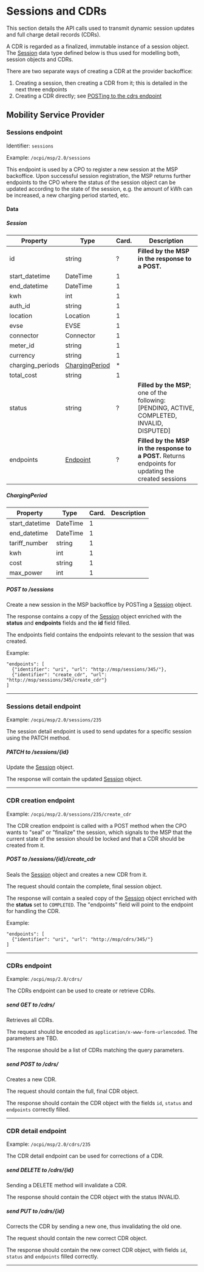 # Sessions and CDRs

This section details the API calls used to transmit dynamic session updates and full charge detail records (CDRs).

A CDR is regarded as a finalized, immutable instance of a session object.
The [Session](#session) data type defined below is thus used for modelling both, session objects and CDRs.

There are two separate ways of creating a CDR at the provider backoffice:

1. Creating a session, then creating a CDR from it; this is detailed in the next three endpoints
2. Creating a CDR directly; see [POSTing to the cdrs endpoint](#cdr-creation-endpoint)

## Mobility Service Provider

### Sessions endpoint

Identifier: `sessions`

Example: `/ocpi/msp/2.0/sessions`

This endpoint is used by a CPO to register a new session at the MSP backoffice. Upon successful session registration,
the MSP returns further endpoints to the CPO where the status of the session object can be updated according to the state of the session,
e.g. the amount of kWh can be increased, a new charging period started, etc.


#### Data

##### Session
| Property  | Type        | Card. | Description                              |
|-----------|-------------|-------|------------------------------------------|
| id                | string            | ?     | **Filled by the MSP in the response to a POST.** |
| start_datetime    | DateTime          | 1     |                 |
| end_datetime      | DateTime          | 1     |                 |
| kwh               | int               | 1     |                 |
| auth_id           | string            | 1     |                 |
| location          | Location          | 1     |                 |
| evse              | EVSE              | 1     |                 |
| connector         | Connector         | 1     |                 |
| meter_id          | string            | 1     |                 |
| currency          | string            | 1     |                 |
| charging_periods  | [ChargingPeriod](#ChargingPeriod)    | *     |                 |
| total_cost        | string        | 1     |                 |
| status            | string        | ?     | **Filled by the MSP**; one of the following: [PENDING, ACTIVE, COMPLETED, INVALID, DISPUTED] |
| endpoints         | [Endpoint](https://github.com/ocpi/ocpi/blob/master/versions.md#endpoint-class)      | ?     | **Filled by the MSP in the response to a POST.** Returns endpoints for updating the created sessions                |



##### ChargingPeriod
| Property  | Type        | Card. | Description                              |
|-----------|-------------|-------|------------------------------------------|
| start_datetime       | DateTime       | 1     |  |
| end_datetime         | DateTime       | 1     |  |
| tariff_number        | string         | 1     |  |
| kwh                  | int            | 1     |  |
| cost                 | string         | 1     |  |
| max_power            | int            | 1     |  |



##### POST to /sessions
Create a new session in the MSP backoffice by POSTing a [Session](#session) object.

The response contains a copy of the [Session](#session) object enriched with the **status** and **endpoints** fields and the **id** field filled.

The endpoints field contains the endpoints relevant to the session that was created.

Example:
```
"endpoints": [
  {"identifier": "uri", "url": "http://msp/sessions/345/"},
  {"identifier": "create_cdr", "url": "http://msp/sessions/345/create_cdr"}
]
```
---

### Sessions detail endpoint

Example: `/ocpi/msp/2.0/sessions/235`

The session detail endpoint is used to send updates for a specific session using the PATCH method.



##### PATCH to /sessions/{id}
Update the [Session](#session) object.

The response will contain the updated [Session](#session) object.

---

### CDR creation endpoint

Example: `/ocpi/msp/2.0/sessions/235/create_cdr`

The CDR creation endpoint is called with a POST method when the CPO wants to "seal" or "finalize" the session, which
signals to the MSP that the current state of the session should be locked and that a CDR should be created from it.


##### POST to /sessions/{id}/create_cdr
Seals the [Session](#session) object and creates a new CDR from it.

The request should contain the complete, final session object.

The response will contain a sealed copy of the [Session](#session) object enriched with the **status** set to `COMPLETED`.
The "endpoints" field will point to the endpoint for handling the CDR.

Example:
```
"endpoints": [
  {"identifier": "uri", "url": "http://msp/cdrs/345/"}
]
```
---

### CDRs endpoint

Example: `/ocpi/msp/2.0/cdrs/`

The CDRs endpoint can be used to create or retrieve CDRs.

##### send GET to /cdrs/
Retrieves all CDRs.

The request should be encoded as `application/x-www-form-urlencoded`. The parameters are TBD.

The response should be a list of CDRs matching the query parameters.

##### send POST to /cdrs/
Creates a new CDR.

The request should contain the full, final CDR object.

The response should contain the CDR object with the fields `id`, `status` and `endpoints` correctly filled.


---


### CDR detail endpoint

Example: `/ocpi/msp/2.0/cdrs/235`

The CDR detail endpoint can be used for corrections of a CDR.

##### send DELETE to /cdrs/{id}
Sending a DELETE method will invalidate a CDR.

The response should contain the CDR object with the status INVALID.

##### send PUT to /cdrs/{id}
Corrects the CDR by sending a new one, thus invalidating the old one.

The request should contain the new correct CDR object.

The response should contain the new correct CDR object, with fields `id`, `status` and `endpoints` filled correctly.

---





